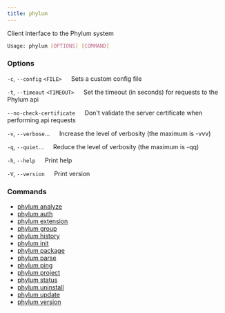 ```yaml
---
title: phylum
---
```


Client interface to the Phylum system

```sh
Usage: phylum [OPTIONS] [COMMAND]
```

### Options

`-c`, `--config` `<FILE>`
&emsp; Sets a custom config file

`-t`, `--timeout` `<TIMEOUT>`
&emsp; Set the timeout (in seconds) for requests to the Phylum api

`--no-check-certificate`
&emsp; Don't validate the server certificate when performing api requests

`-v`, `--verbose`...
&emsp; Increase the level of verbosity (the maximum is -vvv)

`-q`, `--quiet`...
&emsp; Reduce the level of verbosity (the maximum is -qq)

`-h`, `--help`
&emsp; Print help

`-V`, `--version`
&emsp; Print version

### Commands

* [phylum analyze](./phylum_analyze)
* [phylum auth](./phylum_auth)
* [phylum extension](./phylum_extension)
* [phylum group](./phylum_group)
* [phylum history](./phylum_history)
* [phylum init](./phylum_init)
* [phylum package](./phylum_package)
* [phylum parse](./phylum_parse)
* [phylum ping](./phylum_ping)
* [phylum project](./phylum_project)
* [phylum status](./phylum_status)
* [phylum uninstall](./phylum_uninstall)
* [phylum update](./phylum_update)
* [phylum version](./phylum_version)
